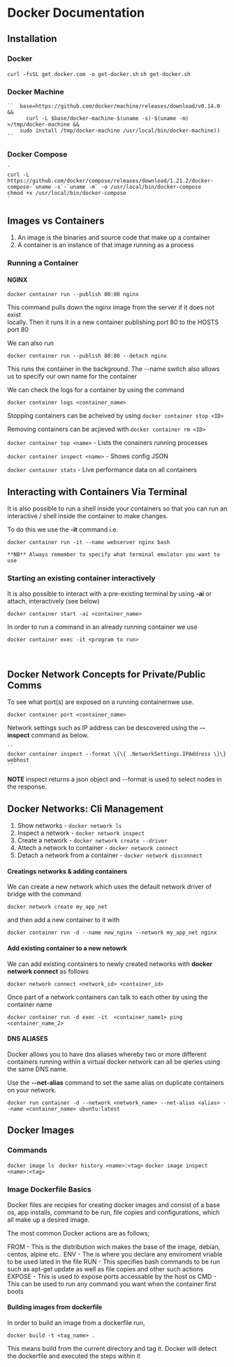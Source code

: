 # Docker Documentation

## Installation

### Docker 

` curl -fsSL get.docker.com -o get-docker.sh `
` sh get-docker.sh `

### Docker Machine

	``  base=https://github.com/docker/machine/releases/download/v0.14.0 &&
		  curl -L $base/docker-machine-$(uname -s)-$(uname -m) >/tmp/docker-machine &&
	    sudo install /tmp/docker-machine /usr/local/bin/docker-machine)) ``
    
### Docker Compose 

	`
	curl -L https://github.com/docker/compose/releases/download/1.21.2/docker-compose-`uname -s`-`uname -m` -o /usr/local/bin/docker-compose
	chmod +x /usr/local/bin/docker-compose
	`



## Images vs Containers

1. An image is the binaries and source code that make up a container
2. A container is an instance of that image running as a process

### Running a Container

#### NGINX

`` docker container run --publish 80:80 nginx ``
	
This command pulls down the nginx image from the server if it does not exist \
locally. Then it runs it in a new container publishing port 80 to the HOSTS \
port 80

We can also run 

`` docker container run --publish 80:80 --detach nginx ``
	
This runs the container in the background. 
The --name switch also allows us to specify our own name for the container

We can check the logs for a container by using the command

` docker container logs <container_name> `
	

Stopping containers can be acheived by using ` docker container stop <ID> `

Removing containers can be acjieved with ` docker container rm <ID> `

`docker container top <name>` - Lists the conainers running processes

` docker container inspect <name> ` - Shows config JSON

` docker container stats ` - Live performance data on all containers
 
## Interacting with Containers Via Terminal

It is also possible to run a shell inside your containers so that you can run an interactive /
shell inside the container to make changes.

To do this we use the **-it** command i.e.

`docker container run -it --name webserver nginx bash `
	
	**NB** Always remember to specify what terminal emulator you want to use
	
### Starting an existing container interactively

It is also possible to interact with a pre-existing terminal by using **-ai** or 
attach, interactively (see below)

` docker container start -ai <container_name> `
	
In order to run a command in an already running container we use

` docker container exec -it <program to run> `
	
&nbsp;
	
	
## Docker Network Concepts for Private/Public Comms

To see what port(s) are exposed on a running containernwe use.

`docker container port <container_name> `
	
Network settings such as IP address can be descovered using the **--inspect** command as below.

	``
	docker container inspect --format \{\{ .NetworkSettings.IPAddress \}\} webhost
	``
	
**NOTE** inspect returns a json object and --format is used to select nodes in the response.

## Docker Networks: Cli Management

1. Show networks - ` docker network ls `
2. Inspect a network - ` docker network inspect `
3. Create a network - ` docker network create --driver `
4. Attech a network to container - ` docker network connect `
5. Detach a network from a container - ` docker network disconnect `

#### Creatings networks & adding containers

We can create a new network which uses the default network driver of bridge with the command

` docker network create my_app_net ` 

and then add a new container to it with

` docker container run -d --name new_nginx --network my_app_net nginx `

#### Add existing container to a new netowrk

We can add existing containers to newly created networks with **docker network connect** as follows

` docker network connect <network_id> <container_id> `

Once part of a network containers can talk to each other by using the container name

` docker container run -d exec -it  <container_name1> ping <container_name_2> `

#### DNS ALIASES

Docker allows you to have dns aliases whereby two or more different containers running within a virtual docker network can all be qieries using the same DNS name.

Use the **--net-alias** command to set the same alias on duplicate containers on your network.

`docker run container -d --network <network_name> --net-alias <alias> --name <container_name> ubuntu:latest `

## Docker Images

### Commands

`docker image ls `
`docker history <name>:<tag>`
`docker image inspect <name>:<tag>`	

### Image Dockerfile Basics

Docker files are recipies for creating docker images and consist of a base os, app installs, command to be run, file copies and configurations, which all make up a desired image.

The most common Docker actions are as follows;

FROM - This is the distribution wich makes the base of the image, debian, centos, alpine etc..
ENV - The is where you declare any enviroment vriable to be used lated in the file
RUN - This specifies bash commands to be run such as apt-get update as well as file copies and other such actions
EXPOSE - This is used to expose ports accessable by the host os
CMD - This can be used to run any command you want when the container first boots


#### Building images from dockerfile

In order to build an image from a dockerfile run,

`docker build -t <tag_name> .`

This means build from the current directory and tag it. Docker will detect the dockerfile and executed the steps within it


